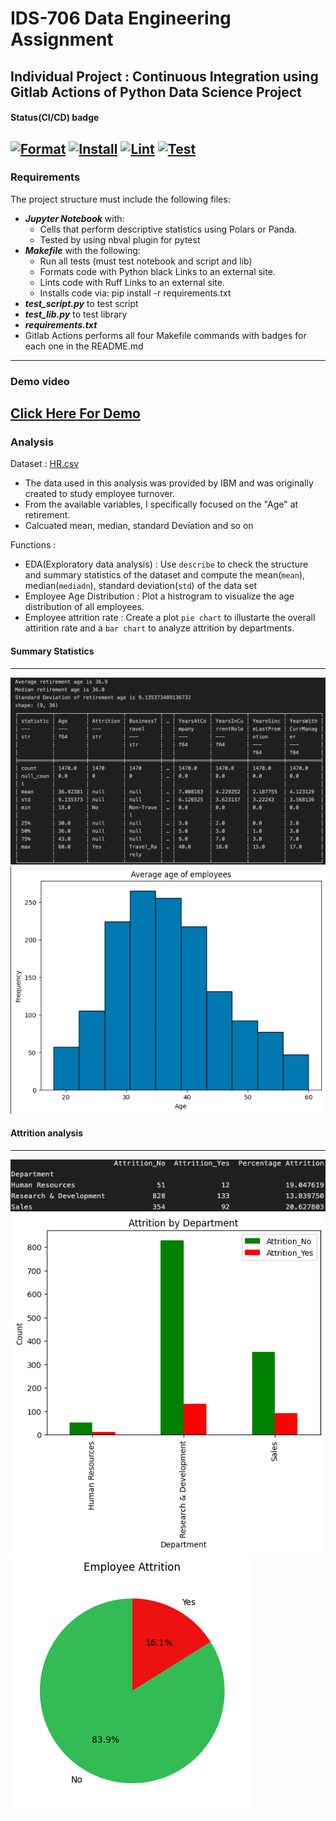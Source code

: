 # IDS-706 Data Engineering Assignment
## Individual Project : Continuous Integration using Gitlab Actions of Python Data Science Project

#### Status(CI/CD) badge
[![Format](https://github.com/nogibjj/INDV_PJT_1_Continuous-Integration/actions/workflows/format.yml/badge.svg)](https://github.com/nogibjj/INDV_PJT_1_Continuous-Integration/actions/workflows/format.yml)
[![Install](https://github.com/nogibjj/INDV_PJT_1_Continuous-Integration/actions/workflows/install.yml/badge.svg)](https://github.com/nogibjj/INDV_PJT_1_Continuous-Integration/actions/workflows/install.yml)
[![Lint](https://github.com/nogibjj/INDV_PJT_1_Continuous-Integration/actions/workflows/lint.yml/badge.svg)](https://github.com/nogibjj/INDV_PJT_1_Continuous-Integration/actions/workflows/lint.yml)
[![Test](https://github.com/nogibjj/INDV_PJT_1_Continuous-Integration/actions/workflows/test.yml/badge.svg)](https://github.com/nogibjj/INDV_PJT_1_Continuous-Integration/actions/workflows/test.yml)
------
### Requirements
The project structure must include the following files:

* ***Jupyter Notebook*** with:
    - Cells that perform descriptive statistics using Polars or Panda.
    - Tested by using nbval plugin for pytest
* ***Makefile*** with the following:
    - Run all tests (must test notebook and script and lib)
    - Formats code with Python black Links to an external site.
    - Lints code with Ruff Links to an external site.
    - Installs code via: pip install -r requirements.txt
* ***test_script.py*** to test script
* ***test_lib.py*** to test library
* ***requirements.txt***
* Gitlab Actions performs all four Makefile commands with badges for each one in the README.md
---------
### Demo video
[Click Here For Demo](xxxxx)
--------------
### Analysis
Dataset : [HR.csv](HR.csv) 
 - The data used in this analysis was provided by IBM and was originally created to study employee turnover.
 - From the available variables, I specifically focused on the "Age" at retirement.
 - Calcuated mean, median, standard Deviation and so on 

Functions :
- EDA(Exploratory data analysis) : Use `describe` to check the structure and summary statistics of the dataset and compute the mean(`mean`), median(`mediadn`), standard deviation(`std`) of the data set
- Employee Age Distribution : Plot a histrogram to visualize the age distribution of all employees.
- Employee attrition rate : Create a plot `pie chart` to illustarte the overall attirition rate and a `bar chart` to analyze attrition by departments.

#### Summary Statistics
-----------
![Exploratory data analysis_1](Summary_Stat.png)
![Exploratory data analysis_2](Summary_age.png)

#### Attrition analysis
-----------
![data analysis_0](Attrition_dpart_summary.png)\
![data analysis_1](Attrition_dprt.png)\
![data analysis_2](Attrition_pie.png)
